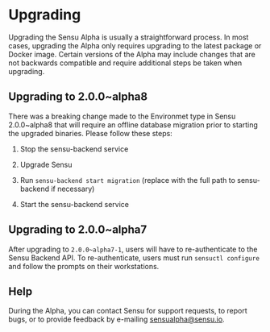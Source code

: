 # Upgrading

Upgrading the Sensu Alpha is usually a straightforward process. In
most cases, upgrading the Alpha only requires upgrading to the latest
package or Docker image. Certain versions of the Alpha may include
changes that are not backwards compatible and require additional steps
be taken when upgrading.

## Upgrading to 2.0.0~alpha8

There was a breaking change made to the Environmet type in Sensu
2.0.0~alpha8 that will require an offline database migration prior to
starting the upgraded binaries. Please follow these steps:

1. Stop the sensu-backend service

2. Upgrade Sensu

3. Run `sensu-backend start migration` (replace with the full path to
sensu-backend if necessary)

4. Start the sensu-backend service

## Upgrading to 2.0.0~alpha7

After upgrading to `2.0.0~alpha7-1`, users will have to
re-authenticate to the Sensu Backend API. To re-authenticate, users
must run `sensuctl configure` and follow the prompts on their
workstations.

## Help

During the Alpha, you can contact Sensu for support requests, to
report bugs, or to provide feedback by e-mailing sensualpha@sensu.io.
